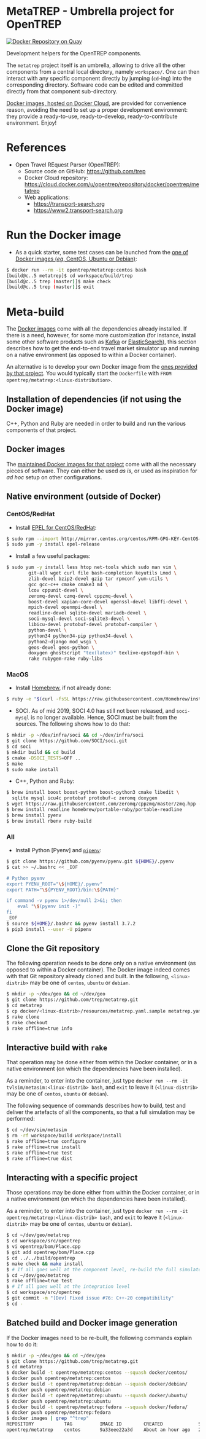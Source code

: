 MetaTREP - Umbrella project for OpenTREP
========================================

[![Docker Repository on Quay](https://quay.io/repository/trep/metatrep/status "Docker Repository on Quay")](https://quay.io/repository/trep/metatrep)

Development helpers for the OpenTREP components.

The `metatrep` project itself is an umbrella, allowing to drive all
the other components from a central local directory, namely `workspace/`.
One can then interact with any specific component directly by jumping
(`cd`-ing) into the corresponding directory. Software code can be edited
and committed directly from that component sub-directory.

[Docker images, hosted on Docker Cloud](https://cloud.docker.com/u/opentrep/repository/docker/opentrep/metatrep),
are provided for convenience reason, avoiding the need to set up
a proper development environment: they provide a ready-to-use,
ready-to-develop, ready-to-contribute environment. Enjoy!

# References
* Open Travel REquest Parser (OpenTREP):
  + Source code on GitHub: https://github.com/trep
  + Docker Cloud repository: https://cloud.docker.com/u/opentrep/repository/docker/opentrep/metatrep
  + Web applications:
    - https://transport-search.org
    - https://www2.transport-search.org

# Run the Docker image
* As a quick starter, some test cases can be launched from the
  [one of Docker images (_eg_, CentOS, Ubuntu or Debian)](docker/):
```bash
$ docker run --rm -it opentrep/metatrep:centos bash
[build@c..5 metatrep]$ cd workspace/build/trep
[build@c..5 trep (master)]$ make check
[build@c..5 trep (master)]$ exit
```

# Meta-build
The [Docker images](https://cloud.docker.com/u/opentrep/repository/docker/opentrep/metatrep)
come with all the dependencies already installed. If there is a need,
however, for some more customization (for instance, install some
other software products such as [Kafka](https://kafka.apache.org) or
[ElasticSearch](http://elasticsearch.com)), this section describes
how to get the end-to-end travel market simulator up
and running on a native environment (as opposed to within
a Docker container).

An alternative is to develop your own Docker image from the
[ones provided by that project](https://cloud.docker.com/u/opentrep/repository/docker/opentrep/metatrep).
You would typically start the `Dockerfile` with
`FROM opentrep/metatrep:<linux-distribution>`.

## Installation of dependencies (if not using the Docker image)
C++, Python and Ruby are needed in order to build
and run the various components of that project.

## Docker images
The [maintained Docker images for that project](docker/)
come with all the necessary pieces of software. They can either be used
_as is_, or used as inspiration for _ad hoc_ setup on other configurations.

## Native environment (outside of Docker)

### CentOS/RedHat
* Install [EPEL for CentOS/RedHat](https://fedoraproject.org/wiki/EPEL):
```bash
$ sudo rpm --import http://mirror.centos.org/centos/RPM-GPG-KEY-CentOS-7
$ sudo yum -y install epel-release
```

* Install a few useful packages:
```bash
$ sudo yum -y install less htop net-tools which sudo man vim \
        git-all wget curl file bash-completion keyutils Lmod \
        zlib-devel bzip2-devel gzip tar rpmconf yum-utils \
        gcc gcc-c++ cmake cmake3 m4 \
		lcov cppunit-devel \
        zeromq-devel czmq-devel cppzmq-devel \
        boost-devel xapian-core-devel openssl-devel libffi-devel \
        mpich-devel openmpi-devel \
        readline-devel sqlite-devel mariadb-devel \
        soci-mysql-devel soci-sqlite3-devel \
        libicu-devel protobuf-devel protobuf-compiler \
        python-devel \
        python34 python34-pip python34-devel \
        python2-django mod_wsgi \
        geos-devel geos-python \
        doxygen ghostscript "tex(latex)" texlive-epstopdf-bin \
		rake rubygem-rake ruby-libs
```

### MacOS
* Install [Homebrew](https://brew.sh), if not already done:
```bash
$ ruby -e "$(curl -fsSL https://raw.githubusercontent.com/Homebrew/install/master/install)"
```

* SOCI. As of mid 2019, SOCI 4.0 has still not been released,
  and `soci-mysql` is no longer available. Hence, SOCI must be built
  from the sources. The following shows how to do that:
```bash
$ mkdir -p ~/dev/infra/soci && cd ~/dev/infra/soci
$ git clone https://github.com/SOCI/soci.git
$ cd soci
$ mkdir build && cd build
$ cmake -DSOCI_TESTS=OFF ..
$ make
$ sudo make install
```

* C++, Python and Ruby:
```bash
$ brew install boost boost-python boost-python3 cmake libedit \
  sqlite mysql icu4c protobuf protobuf-c zeromq doxygen
$ wget https://raw.githubusercontent.com/zeromq/cppzmq/master/zmq.hpp -O /usr/local/include/zmq.hpp
$ brew install readline homebrew/portable-ruby/portable-readline
$ brew install pyenv
$ brew install rbenv ruby-build
```

### All
* Install Python [Pyenv] and [`pipenv`](https://pipenv.readthedocs.io):
```bash
$ git clone https://github.com/pyenv/pyenv.git ${HOME}/.pyenv
$ cat >> ~/.bashrc << _EOF

# Python pyenv
export PYENV_ROOT="\${HOME}/.pyenv"
export PATH="\${PYENV_ROOT}/bin:\${PATH}"

if command -v pyenv 1>/dev/null 2>&1; then
    eval "\$(pyenv init -)"
fi
_EOF
$ source ${HOME}/.bashrc && pyenv install 3.7.2
$ pip3 install --user -U pipenv
```

## Clone the Git repository
The following operation needs to be done only on a native environment (as
opposed to within a Docker container).
The Docker image indeed comes with that Git repository already cloned and built.
In the following, `<linux-distrib>` may be one of `centos`, `ubuntu` or `debian`.
```bash
$ mkdir -p ~/dev/geo && cd ~/dev/geo
$ git clone https://github.com/trep/metatrep.git
$ cd metatrep
$ cp docker/<linux-distrib>/resources/metatrep.yaml.sample metatrep.yaml
$ rake clone
$ rake checkout
$ rake offline=true info
```

## Interactive build with `rake`
That operation may be done either from within the Docker container,
or in a native environment (on which the dependencies have been installed).

As a reminder, to enter into the container, just type
`docker run --rm -it tvlsim/metasim:<linux-distrib> bash`, and `exit`
to leave it (`<linux-distrib>` may be one of `centos`, `ubuntu` or `debian`).

The following sequence of commands describes how to build, test and deliver
the artefacts of all the components, so that a full simulation may be performed:
```bash
$ cd ~/dev/sim/metasim
$ rm -rf workspace/build workspace/install
$ rake offline=true configure
$ rake offline=true install
$ rake offline=true test
$ rake offline=true dist
```

## Interacting with a specific project
Those operations may be done either from within the Docker container,
or in a native environment (on which the dependencies have been installed).

As a reminder, to enter into the container, just type
`docker run --rm -it opentrep/metatrep:<linux-distrib> bash`, and `exit`
to leave it (`<linux-distrib>` may be one of `centos`, `ubuntu` or `debian`).

```bash
$ cd ~/dev/geo/metatrep
$ cd workspace/src/opentrep
$ vi opentrep/bom/Place.cpp
$ git add opentrep/bom/Place.cpp
$ cd ../../build/opentrep
$ make check && make install
$ # If all goes well at the component level, re-build the full simulator
$ cd ~/dev/geo/metatrep
$ rake offline=true test
$ # If all goes well at the integration level
$ cd workspace/src/opentrep
$ git commit -m "[Dev] Fixed issue #76: C++-20 compatibility"
$ cd -
```

## Batched build and Docker image generation
If the Docker images need to be re-built, the following commands explain
how to do it:
```bash
$ mkdir -p ~/dev/geo && cd ~/dev/geo
$ git clone https://github.com/trep/metatrep.git
$ cd metatrep
$ docker build -t opentrep/metatrep:centos --squash docker/centos/
$ docker push opentrep/metatrep:centos
$ docker build -t opentrep/metatrep:debian --squash docker/debian/
$ docker push opentrep/metatrep:debian
$ docker build -t opentrep/metatrep:ubuntu --squash docker/ubuntu/
$ docker push opentrep/metatrep:ubuntu
$ docker build -t opentrep/metatrep:fedora --squash docker/fedora/
$ docker push opentrep/metatrep:fedora
$ docker images | grep "^trep"
REPOSITORY           TAG          IMAGE ID        CREATED             SIZE
opentrep/metatrep    centos       9a33eee22a3d    About an hour ago   2.16GB
```


